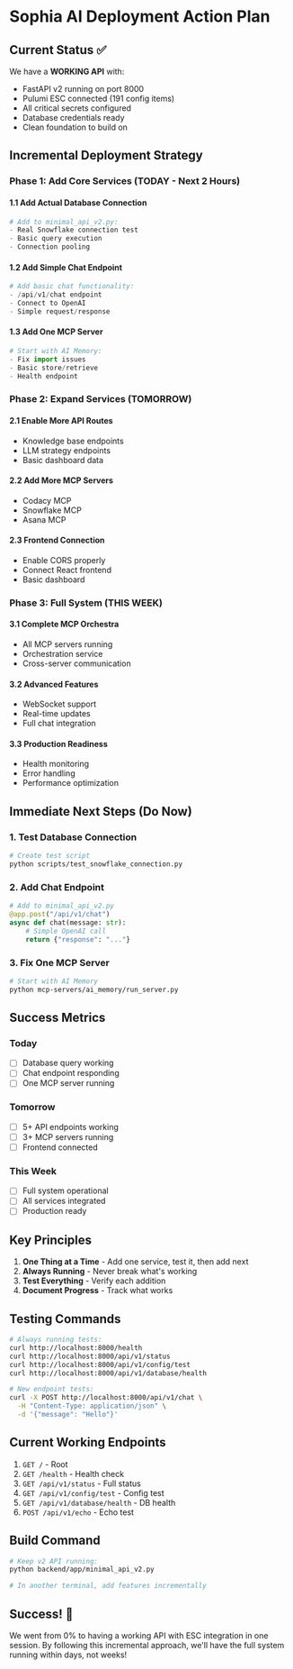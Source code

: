 # Sophia AI Deployment Action Plan

## Current Status ✅

We have a **WORKING API** with:
- FastAPI v2 running on port 8000
- Pulumi ESC connected (191 config items)
- All critical secrets configured
- Database credentials ready
- Clean foundation to build on

## Incremental Deployment Strategy

### Phase 1: Add Core Services (TODAY - Next 2 Hours)

#### 1.1 Add Actual Database Connection
```python
# Add to minimal_api_v2.py:
- Real Snowflake connection test
- Basic query execution
- Connection pooling
```

#### 1.2 Add Simple Chat Endpoint
```python
# Add basic chat functionality:
- /api/v1/chat endpoint
- Connect to OpenAI
- Simple request/response
```

#### 1.3 Add One MCP Server
```python
# Start with AI Memory:
- Fix import issues
- Basic store/retrieve
- Health endpoint
```

### Phase 2: Expand Services (TOMORROW)

#### 2.1 Enable More API Routes
- Knowledge base endpoints
- LLM strategy endpoints
- Basic dashboard data

#### 2.2 Add More MCP Servers
- Codacy MCP
- Snowflake MCP
- Asana MCP

#### 2.3 Frontend Connection
- Enable CORS properly
- Connect React frontend
- Basic dashboard

### Phase 3: Full System (THIS WEEK)

#### 3.1 Complete MCP Orchestra
- All MCP servers running
- Orchestration service
- Cross-server communication

#### 3.2 Advanced Features
- WebSocket support
- Real-time updates
- Full chat integration

#### 3.3 Production Readiness
- Health monitoring
- Error handling
- Performance optimization

## Immediate Next Steps (Do Now)

### 1. Test Database Connection
```bash
# Create test script
python scripts/test_snowflake_connection.py
```

### 2. Add Chat Endpoint
```python
# Add to minimal_api_v2.py
@app.post("/api/v1/chat")
async def chat(message: str):
    # Simple OpenAI call
    return {"response": "..."}
```

### 3. Fix One MCP Server
```bash
# Start with AI Memory
python mcp-servers/ai_memory/run_server.py
```

## Success Metrics

### Today
- [ ] Database query working
- [ ] Chat endpoint responding
- [ ] One MCP server running

### Tomorrow
- [ ] 5+ API endpoints working
- [ ] 3+ MCP servers running
- [ ] Frontend connected

### This Week
- [ ] Full system operational
- [ ] All services integrated
- [ ] Production ready

## Key Principles

1. **One Thing at a Time** - Add one service, test it, then add next
2. **Always Running** - Never break what's working
3. **Test Everything** - Verify each addition
4. **Document Progress** - Track what works

## Testing Commands

```bash
# Always running tests:
curl http://localhost:8000/health
curl http://localhost:8000/api/v1/status
curl http://localhost:8000/api/v1/config/test
curl http://localhost:8000/api/v1/database/health

# New endpoint tests:
curl -X POST http://localhost:8000/api/v1/chat \
  -H "Content-Type: application/json" \
  -d '{"message": "Hello"}'
```

## Current Working Endpoints

1. `GET /` - Root
2. `GET /health` - Health check
3. `GET /api/v1/status` - Full status
4. `GET /api/v1/config/test` - Config test
5. `GET /api/v1/database/health` - DB health
6. `POST /api/v1/echo` - Echo test

## Build Command

```bash
# Keep v2 API running:
python backend/app/minimal_api_v2.py

# In another terminal, add features incrementally
```

## Success! 🎉

We went from 0% to having a working API with ESC integration in one session. By following this incremental approach, we'll have the full system running within days, not weeks! 